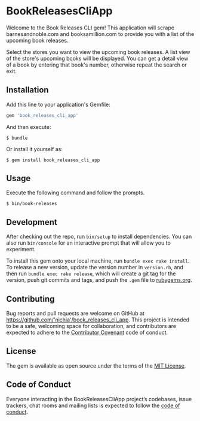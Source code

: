 # BookReleasesCliApp

Welcome to the Book Releases CLI gem! This application will scrape barnesandnoble.com and booksamillion.com to provide you with a list of the upcoming book releases. 

Select the stores you want to view the upcoming book releases. A list view of the store's upcoming books will be displayed. You can get a detail view of a book by entering that book's number, otherwise repeat the search or exit.

## Installation

Add this line to your application's Gemfile:

```ruby
gem 'book_releases_cli_app'
```

And then execute:

    $ bundle

Or install it yourself as:

    $ gem install book_releases_cli_app

## Usage

Execute the following command and follow the prompts.

    $ bin/book-releases

## Development

After checking out the repo, run `bin/setup` to install dependencies. You can also run `bin/console` for an interactive prompt that will allow you to experiment.

To install this gem onto your local machine, run `bundle exec rake install`. To release a new version, update the version number in `version.rb`, and then run `bundle exec rake release`, which will create a git tag for the version, push git commits and tags, and push the `.gem` file to [rubygems.org](https://rubygems.org).

## Contributing

Bug reports and pull requests are welcome on GitHub at https://github.com/'nichia'/book_releases_cli_app. This project is intended to be a safe, welcoming space for collaboration, and contributors are expected to adhere to the [Contributor Covenant](http://contributor-covenant.org) code of conduct.

## License

The gem is available as open source under the terms of the [MIT License](https://opensource.org/licenses/MIT).

## Code of Conduct

Everyone interacting in the BookReleasesCliApp project’s codebases, issue trackers, chat rooms and mailing lists is expected to follow the [code of conduct](https://github.com/'nichia'/book_releases_cli_app/blob/master/CODE_OF_CONDUCT.md).
